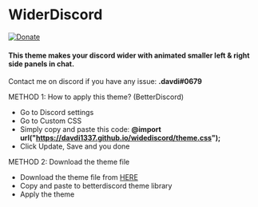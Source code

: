 # __WiderDiscord__
[![Donate](https://img.shields.io/badge/Donate-PayPal-blue.svg)](https://www.paypal.me/davdiowo)
#### This theme makes your discord wider with animated smaller left & right side panels in chat. 
Contact me on discord if you have any issue: __.davdi#0679__


METHOD 1: How to apply this theme? (BetterDiscord)
- Go to Discord settings
- Go to Custom CSS
- Simply copy and paste this code: __@import url("https://davdi1337.github.io/widediscord/theme.css");__
- Click Update, Save and you done

METHOD 2: Download the theme file
- Download the theme file from [HERE](https://github.com/davdi1337/widediscord/releases/download/1.1/widerdiscord.theme.css)
- Copy and paste to betterdiscord theme library
- Apply the theme
